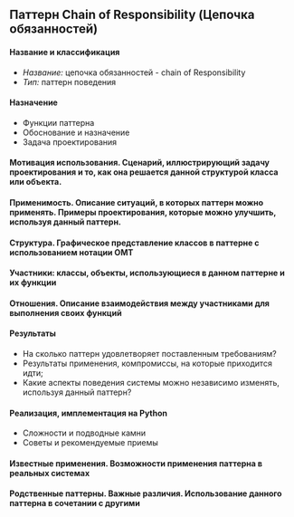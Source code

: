 ## Паттерн Chain of Responsibility (Цепочка обязанностей)
#### Название и классификация
   * *Название:* цепочка обязанностей - chain of Responsibility
   * *Тип:* паттерн поведения
#### Назначение
  * Функции паттерна
  * Обоснование и назначение
  * Задача проектирования
#### Мотивация использования. Сценарий, иллюстрирующий задачу проектирования и то, как она решается данной структурой класса или объекта.
#### Применимость. Описание ситуаций, в которых паттерн можно применять. Примеры проектирования, которые можно улучшить, используя данный паттерн.
#### Структура. Графическое представление классов в паттерне с использованием нотации OMT
#### Участники: классы, объекты, использующиеся в данном паттерне и их функции
#### Отношения. Описание взаимодействия между участниками для выполнения своих функций
#### Результаты
  * На сколько паттерн удовлетворяет поставленным требованиям?
  * Результаты применения, компромиссы, на которые приходится идти;
  * Какие аспекты поведения системы можно независимо изменять, используя данный паттерн?
#### Реализация, имплементация на Python
  * Сложности и подводные камни
  * Советы и рекомендуемые приемы
#### Известные применения. Возможности применения паттерна в реальных системах
#### Родственные паттерны. Важные различия. Использование данного паттерна в сочетании с другими
